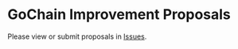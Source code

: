 # GoChain Improvement Proposals

Please view or submit proposals in [Issues](https://github.com/gochain-io/gip/issues).
